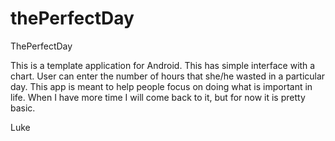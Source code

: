 # thePerfectDay
ThePerfectDay

This is a template application for Android.  This has simple interface with a chart.  User can enter the number of hours that she/he wasted in a particular day.  This app is meant to help people focus on doing what is important in life.  When I have more time I will come back to it, but for now it is pretty basic.

Luke
